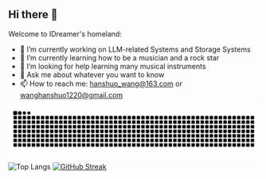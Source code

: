 ## Hi there 👋

Welcome to IDreamer's homeland:

- 🔭 I’m currently working on LLM-related Systems and Storage Systems
- 🌱 I’m currently learning how to be a musician and a rock star
- 🤔 I’m looking for help learning many musical instruments
- 💬 Ask me about whatever you want to know
- 📫 How to reach me: hanshuo_wang@163.com or wanghanshuo1220@gmail.com

![](https://raw.githubusercontent.com/WANGHanshuo1220/wanghanshuo1220/refs/heads/output/github-contribution-grid-snake.svg)
![Top Langs](https://github-readme-stats.vercel.app/api/top-langs/?username=wanghanshuo1220&layout=compact&theme=bear&card_width=350&card_height=300)
[![GitHub Streak](https://github-readme-streak-stats-bay-beta.vercel.app?user=wanghanshuo1220&theme=codestackr&exclude_days=Sun%2CSat&card_width=350&card_height=100)](https://git.io/streak-stats)
